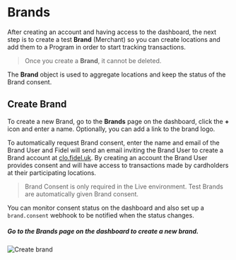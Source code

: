 # Brands

After creating an account and having access to the dashboard, the next step is to create a test **Brand** (Merchant) so you can create locations and add them to a Program in order to start tracking transactions. 

>Once you create a **Brand**, it cannot be deleted.

The **Brand** object is used to aggregate locations and keep the status of the Brand consent. 

## Create Brand

To create a new Brand, go to the **Brands** page on the dashboard, click the **+** icon and enter a name. Optionally, you can add a link to the brand logo.

To automatically request Brand consent, enter the name and email of the Brand User and Fidel will send an email inviting the Brand User to create a Brand account at [clo.fidel.uk](https://clo.fidel.uk). By creating an account the Brand User provides consent and will have access to transactions made by cardholders at their participating locations.

>Brand Consent is only required in the Live environment. Test Brands are automatically given Brand consent.

You can monitor consent status on the dashboard and also set up a `brand.consent` webhook to be notified when the status changes.

##### Go to the Brands page on the dashboard to create a new brand.

![Create brand](https://docs.fidel.uk/assets/images/create-brand.png "Create brand")
